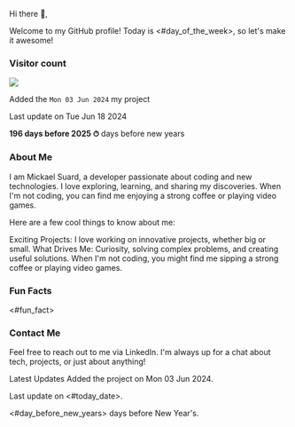 

Hi there 👋,

Welcome to my GitHub profile! Today is <#day_of_the_week>, so let's make it awesome!

### Visitor count

<img src="https://profile-counter.glitch.me/MickaelSuard/count.svg" />

Added the `Mon 03 Jun 2024` my project

Last update on Tue Jun 18 2024

**196 days before 2025 ⏱** days before new years


### About Me
I am Mickael Suard, a developer passionate about coding and new technologies. 
I love exploring, learning, and sharing my discoveries. 
When I'm not coding, you can find me enjoying a strong coffee or playing video games.

Here are a few cool things to know about me:

Exciting Projects: I love working on innovative projects, whether big or small.
What Drives Me: Curiosity, solving complex problems, and creating useful solutions.
When I'm not coding, you might find me sipping a strong coffee or playing video games.

### Fun Facts
<#fun_fact>

### Contact Me
Feel free to reach out to me via LinkedIn. I'm always up for a chat about tech, projects, or just about anything!

Latest Updates
Added the project on Mon 03 Jun 2024.

Last update on <#today_date>.

<#day_before_new_years> days before New Year's.

